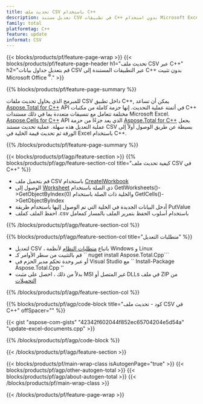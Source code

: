 ```yaml
---
title: تحديث ملف CSV باستخدام C++
description: تعديل مستند CSV في تطبيقات C++ بدون استخدام Microsoft Excel.
family: total
platformtag: C++
feature: update
informat: CSV
---
```

{{< blocks/products/pf/feature-page-wrap >}}
{{< blocks/products/pf/feature-page-header h1="تحديث ملف CSV عبر C++" h2="قم بتعديل جداول بيانات CSV عبر التطبيقات المستندة إلى C++ بدون تثبيت Microsoft Office <sup>&reg;</sup>." >}}

{{% blocks/products/pf/feature-page-summary %}}

للمبرمج الذي يحاول تحديث ملفات CSV داخل تطبيق C++, يمكن أن تساعد [Aspose.Total for C++](https://products.aspose.com/total/cpp/) API في أتمتة عملية التحديث. إنها حزمة كاملة من مكتبات C++ مختلفة تتعامل مع تنسيقات متعددة بما في ذلك مستندات Microsoft Excel. [Aspose.Cells for C++](https://products.aspose.com/cells/cpp/) API الذي يعد جزءًا من حزمة [Aspose.Total for C++](https://products.aspose.com/total/cpp/) يجعل عملية التعديل هذه سهلة. عملية تحديث مستند CSV بسيطة عن طريق الوصول أولاً إلى الورقة ثم تحديث قيمة الخلية في Excel باستخدام C++.

{{% /blocks/products/pf/feature-page-summary %}}

{{< blocks/products/pf/agp/feature-section >}}
{{% blocks/products/pf/agp/feature-section-col title="كيفية تحديث ملف CSV في C++" %}}

- قم بتحميل ملف CSV باستخدام [CreateIWorkbook](https://reference.aspose.com/cells/cpp/class/aspose.cells.factory#a93f7282b976d2a001d44198dedaceee8)
- الوصول إلى [Worksheet](https://reference.aspose.com/cells/cpp/class/aspose.cells.i_worksheet) ذي الصلة باستخدام GetIWorksheets()->GetObjectByIndex(0) والخلية ذات الصلة باستخدام GetICells()->GetObjectByIndex
- أدخل البيانات الجديدة في الخلية التي تم الوصول إليها باستخدام طريقة PutValue
- احفظ الملف كملف .csv باستخدام أسلوب الحفظ بتمرير الملف بالمسار كمعامل

{{% /blocks/products/pf/agp/feature-section-col %}}

{{% blocks/products/pf/agp/feature-section-col title="متطلبات التعديل" %}}

- لتعديل CSV ، باتباع [متطلبات النظام](https://docs.aspose.com/cells/cpp/system-requirements/) لأنظمة Windows و Linux 
- قم بالتثبيت من سطر الأوامر كـ `` nuget install Aspose.Total.Cpp```
- أو عبر وحدة تحكم مدير الحزم في Visual Studio مع `` Install-Package Aspose.Total.Cpp ''
- بدلاً من ذلك ، احصل على مثبت MSI غير المتصل أو DLLs في ملف ZIP من [التحميلات](https://releases.aspose.com/cells/cpp)

{{% /blocks/products/pf/agp/feature-section-col %}}

{{% blocks/products/pf/agp/code-block title="كود - تحديث ملف CSV في C++" offSpacer="" %}}

{{< gist "aspose-com-gists" "42342f602044f852ec65704204e5d54a" "update-excel-documents.cpp" >}}

{{% /blocks/products/pf/agp/code-block %}}

{{< /blocks/products/pf/agp/feature-section >}}

{{< blocks/products/pf/main-wrap-class isAutogenPage="true" >}}
{{< blocks/products/pf/agp/other-autogen-total >}}
{{< blocks/products/pf/agp/about-autogen-total >}}
{{< /blocks/products/pf/main-wrap-class >}}

{{< /blocks/products/pf/feature-page-wrap >}}